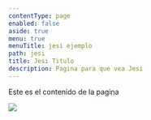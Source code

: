```yaml
---
contentType: page
enabled: false
aside: true
menu: true
menuTitle: jesi ejemplo
path: jesi
title: Jesi Titulo
description: Pagina para que vea Jesi
---
```

Este es el contenido de la pagina

![](/assets/instagram-3319588_640.jpg)
